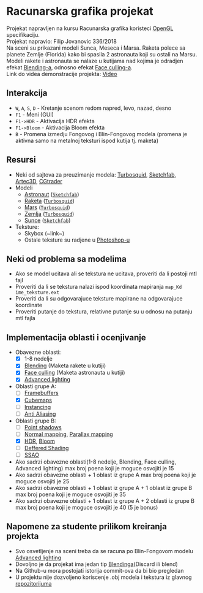 # Racunarska grafika projekat
Projekat napravljen na kursu Racunarska grafika koristeci [OpenGL](https://learnopengl.com/) specifikaciju.  
Projekat napravio: Filip Jovanovic 336/2018  
Na sceni su prikazani modeli Sunca, Meseca i Marsa. 
Raketa polece sa planete Zemlje (Florida) kako bi spasila 2 astronauta koji su ostali na Marsu. 
Modeli rakete i astronauta se nalaze u kutijama nad kojima je odradjen efekat [Blending-a](https://learnopengl.com/Advanced-OpenGL/Blending), odnosno efekat [Face culling-a](https://learnopengl.com/Advanced-OpenGL/Face-culling).  
Link do videa demonstracije projekta: [Video](https://www.youtube.com/watch?v=c-qocEGqFfE&ab_channel=FilipJovanovic)

## Interakcija
 - `W`, `A`, `S`, `D` - Kretanje scenom redom napred, levo, nazad, desno
 - `F1` - Meni (GUI)
 - `F1->HDR` - Aktivacija HDR efekta
 - `F1->Bloom` - Aktivacija Bloom efekta
 - `B` - Promena izmedju Fongovog i Blin-Fongovog modela (promena je aktivna samo na metalnoj teksturi ispod kutija tj. maketa)
 
## Resursi
 - Neki od sajtova za preuzimanje modela: [Turbosquid](https://www.turbosquid.com/Search/3D-Models), [Sketchfab](https://sketchfab.com/3d-models), [Artec3D](https://www.artec3d.com/3d-models), [CGtrader](https://www.cgtrader.com/3d-models)
 - Modeli
   - [Astronaut](https://sketchfab.com/3d-models/astronaut-obj-sva-sva-23512-0c780fc92a1c420bb2286cc19a400034) ([`Sketchfab`](https://sketchfab.com/3d-models))
   - [Raketa](https://www.turbosquid.com/3d-models/3d-toy-rocket-4k-free-1973134) ([`Turbosquid`](https://www.turbosquid.com/Search/3D-Models))
   - [Mars](https://www.turbosquid.com/3d-models/realistic-mars-photorealistic-2k-3d-1277433) ([`Turbosquid`](https://www.turbosquid.com/Search/3D-Models))
   - [Zemlja](https://www.turbosquid.com/3d-models/earth-max-free/1016431) ([`Turbosquid`](https://www.turbosquid.com/Search/3D-Models))
   - [Sunce](https://sketchfab.com/3d-models/the-sun-0d28aa65eb174d948c2716d73e8fd3bd) ([`Sketchfab`](https://sketchfab.com/3d-models))
 - Teksture:
   - Skybox (~link~)
   - Ostale teksture su radjene u [Photoshop-u](https://www.adobe.com/products/photoshop.html)

## Neki od problema sa modelima
 - Ako se model ucitava ali se tekstura ne ucitava, proveriti da li postoji mtl fajl
 - Proveriti da li se tekstura nalazi ispod koordinata mapiranja `map_Kd ime_teksture.ext`
 - Proveriti da li su odgovarajuce teksture mapirane na odgovarajuce koordinate
 - Proveriti putanje do tekstura, relativne putanje su u odnosu na putanju mtl fajla

## Implementacija oblasti i ocenjivanje
- Obavezne oblasti:
  - [x] 1-8 nedelje
  - [x] [Blending](https://learnopengl.com/Advanced-OpenGL/Blending) (Maketa rakete u kutiji)
  - [x] [Face culling](https://learnopengl.com/Advanced-OpenGL/Face-culling) (Maketa astronauta u kutiji)
  - [x] [Advanced lighting](https://learnopengl.com/Advanced-Lighting/Advanced-Lighting)
- Oblasti grupe A:
  - [ ] [Framebuffers](https://learnopengl.com/Advanced-OpenGL/Framebuffers)
  - [x] [Cubemaps](https://learnopengl.com/Advanced-OpenGL/Cubemaps)
  - [ ] [Instancing](https://learnopengl.com/Advanced-OpenGL/Instancing)
  - [ ] [Anti Aliasing](https://learnopengl.com/Advanced-OpenGL/Anti-Aliasing)
- Oblasti grupe B:
  - [ ] [Point shadows](https://learnopengl.com/Advanced-Lighting/Shadows/Point-Shadows)
  - [ ] [Normal mapping](https://learnopengl.com/Advanced-Lighting/Normal-Mapping), [Parallax mapping](https://learnopengl.com/Advanced-Lighting/Parallax-Mapping)
  - [x] [HDR](https://learnopengl.com/Advanced-Lighting/HDR), [Bloom](https://learnopengl.com/Advanced-Lighting/Bloom)
  - [ ] [Deffered Shading](https://learnopengl.com/Advanced-Lighting/Deferred-Shading)
  - [ ] [SSAO](https://learnopengl.com/Advanced-Lighting/SSAO)

- Ako sadrzi obavezne oblasti(1-8 nedelje, Blending, Face culling, Advanced lighting) max broj poena koji je moguce osvojiti je 15
- Ako sadrzi obavezne oblasti + 1 oblast iz grupe A max broj poena koji je moguce osvojiti je 25
- Ako sadrzi obavezne oblasti + 1 oblast iz grupe A + 1 oblast iz grupe B max broj poena koji je moguce osvojiti je 35
- Ako sadrzi obavezne oblasti + 1 oblast iz grupe A + 2 oblasti iz grupe B max broj poena koji je moguce osvojiti je 40 (5 je bonus)

## Napomene za studente prilikom kreiranja projekta
- Svo osvetljenje na sceni treba da se racuna po Blin-Fongovom modelu [Advanced lighting](https://learnopengl.com/Advanced-Lighting/Advanced-Lighting)
- Dovoljno je da projekat ima jedan tip [Blendinga](https://learnopengl.com/Advanced-OpenGL/Blending)(Discard ili blend)
- Na Github-u mora postojati istorija commit-ova da bi bio pregledan
- U projektu nije dozvoljeno koriscenje .obj modela i tekstura iz glavnog [repozitorijuma](https://github.com/matf-racunarska-grafika/LearnOpenGL)
